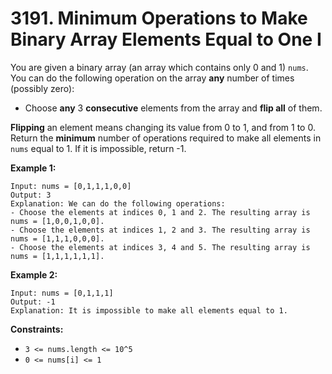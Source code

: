 # 3191. Minimum Operations to Make Binary Array Elements Equal to One I
You are given a binary array (an array which contains only 0 and 1) `nums`. You can do the following operation on the array **any** number of times (possibly zero):  
- Choose **any** 3 **consecutive** elements from the array and **flip all** of them.  

**Flipping** an element means changing its value from 0 to 1, and from 1 to 0. Return the **minimum** number of operations required to make all elements in `nums` equal to 1. If it is impossible, return -1.

**Example 1:**
```
Input: nums = [0,1,1,1,0,0]
Output: 3
Explanation: We can do the following operations:
- Choose the elements at indices 0, 1 and 2. The resulting array is nums = [1,0,0,1,0,0].
- Choose the elements at indices 1, 2 and 3. The resulting array is nums = [1,1,1,0,0,0].
- Choose the elements at indices 3, 4 and 5. The resulting array is nums = [1,1,1,1,1,1].
```

**Example 2:**
```
Input: nums = [0,1,1,1]
Output: -1
Explanation: It is impossible to make all elements equal to 1.
```  

**Constraints:**
- `3 <= nums.length <= 10^5`
- `0 <= nums[i] <= 1`
